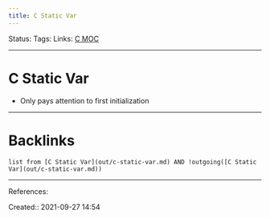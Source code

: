 ```yaml
---
title: C Static Var
---
```

Status: 
Tags: 
Links: [C MOC](out/c-moc.md)
___
# C Static Var
- Only pays attention to first initialization
___
# Backlinks
```dataview
list from [C Static Var](out/c-static-var.md) AND !outgoing([C Static Var](out/c-static-var.md))
```
___
References:

Created:: 2021-09-27 14:54